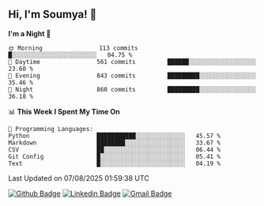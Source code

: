## Hi, I'm Soumya! 👋

<!--START_SECTION:waka-->
**I'm a Night 🦉** 

```text
🌞 Morning                113 commits         █░░░░░░░░░░░░░░░░░░░░░░░░   04.75 % 
🌆 Daytime                561 commits         ██████░░░░░░░░░░░░░░░░░░░   23.60 % 
🌃 Evening                843 commits         █████████░░░░░░░░░░░░░░░░   35.46 % 
🌙 Night                  860 commits         █████████░░░░░░░░░░░░░░░░   36.18 % 
```


📊 **This Week I Spent My Time On** 

```text
💬 Programming Languages: 
Python                   ███████████░░░░░░░░░░░░░░   45.57 % 
Markdown                 ████████░░░░░░░░░░░░░░░░░   33.67 % 
CSV                      ██░░░░░░░░░░░░░░░░░░░░░░░   06.44 % 
Git Config               █░░░░░░░░░░░░░░░░░░░░░░░░   05.41 % 
Text                     █░░░░░░░░░░░░░░░░░░░░░░░░   04.19 % 
```


 Last Updated on 07/08/2025 01:59:38 UTC
<!--END_SECTION:waka-->

[![Github Badge](https://img.shields.io/badge/-rubyruins-grey?style=for-the-badge&logo=github&logoColor=white&link=https://github.com/rubyruins/)](https://www.github.com/rubyruins/) 
[![Linkedin Badge](https://img.shields.io/badge/-Soumya%20Parekh-0072b1?style=for-the-badge&logo=Linkedin&logoColor=white&link=https://www.linkedin.com/in/Soumya-Parekh/)](https://www.linkedin.com/in/Soumya-Parekh/) 
[![Gmail Badge](https://img.shields.io/badge/-soumyaparekh.me@gmail.com-c14438?style=for-the-badge&logo=Gmail&logoColor=white&link=mailto:soumyaparekh.me@gmail.com)](mailto:soumyaparekh.me@gmail.com) 
